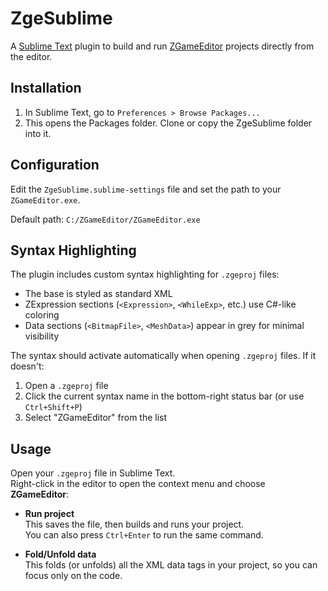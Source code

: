 # ZgeSublime

A [Sublime Text](https://www.sublimetext.com/) plugin to build and run [ZGameEditor](https://www.zgameeditor.org/) projects directly from the editor.

## Installation

1. In Sublime Text, go to `Preferences > Browse Packages...`
2. This opens the Packages folder. Clone or copy the ZgeSublime folder into it.

## Configuration

Edit the `ZgeSublime.sublime-settings` file and set the path to your `ZGameEditor.exe`.

Default path: `C:/ZGameEditor/ZGameEditor.exe`

## Syntax Highlighting

The plugin includes custom syntax highlighting for `.zgeproj` files:

- The base is styled as standard XML
- ZExpression sections (`<Expression>`, `<WhileExp>`, etc.) use C#-like coloring
- Data sections (`<BitmapFile>`, `<MeshData>`) appear in grey for minimal visibility

The syntax should activate automatically when opening `.zgeproj` files. If it doesn't:

1. Open a `.zgeproj` file
2. Click the current syntax name in the bottom-right status bar (or use `Ctrl+Shift+P`)
3. Select "ZGameEditor" from the list

## Usage

Open your `.zgeproj` file in Sublime Text.  
Right-click in the editor to open the context menu and choose **ZGameEditor**:

- **Run project**  
This saves the file, then builds and runs your project.  
You can also press `Ctrl+Enter` to run the same command.

- **Fold/Unfold data**  
This folds (or unfolds) all the XML data tags in your project, so you can focus only on the code.

